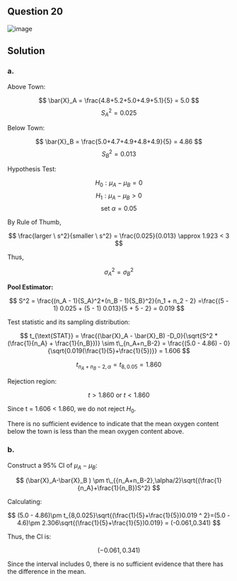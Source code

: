## Question 20

![image](https://github.com/user-attachments/assets/9e1ed4f1-a629-44eb-99c6-e12677734749)

## Solution

### a.

Above Town:

$$
\bar{X}_A = \frac{4.8+5.2+5.0+4.9+5.1}{5} = 5.0
$$
$$
{S_A}^2=0.025
$$

Below Town: 

$$
\bar{X}_B = \frac{5.0+4.7+4.9+4.8+4.9}{5} = 4.86
$$
$$
{S_B}^2=0.013
$$

Hypothesis Test:

$$
H_0: \mu_A-\mu_B = 0
$$
$$
H_1:\mu_A - \mu_B >0
$$
$$
\text{set } \alpha = 0.05
$$

By Rule of Thumb, 

$$
\frac{larger \ s^2}{smaller \ s^2} = \frac{0.025}{0.013} \approx 1.923 < 3
$$

Thus,

$$
{\sigma_A}^2 = {\sigma_B}^2
$$

**Pool Estimator:**

$$
S^2 = \frac{(n_A - 1){S_A}^2+(n_B - 1){S_B}^2}{n_1 + n_2 - 2} =\frac{(5 - 1) 0.025 + (5 - 1) 0.013}{5 + 5 - 2} = 0.019
$$

Test statistic and its sampling distribution:

$$
t_{\text{STAT}} = \frac{(\bar{X}_A - \bar{X}_B) -D_0}{\sqrt{S^2 * (\frac{1}{n_A} + \frac{1}{n_B}})} \sim t\_{n_A+n_B-2} = \frac{(5.0 - 4.86) - 0}{\sqrt{0.019(\frac{1}{5}+\frac{1}{5})}} = 1.606
$$

$$
t_{{n_A + n_B - 2},\alpha} = t_{8,0.05} = 1.860
$$

Rejection region:

$$
t > 1.860 \text{ or } t < 1.860
$$

Since t = 1.606 < 1.860, we do not reject $H_0$.

There is no sufficient evidence to indicate that the mean oxygen content below the town is less than the mean oxygen content above.

### b.
Construct a 95% CI of $\mu_A -\mu_B$:

$$
(\bar{X}_A-\bar{X}_B ) \pm t\_{{n_A+n_B-2},\alpha/2}\sqrt{(\frac{1}{n_A}+\frac{1}{n_B})S^2}
$$

Calculating:

$$
(5.0 - 4.86)\pm t_{8,0.025}\sqrt{(\frac{1}{5}+\frac{1}{5})0.019 ^ 2}=(5.0 - 4.6)\pm 2.306\sqrt{(\frac{1}{5}+\frac{1}{5})0.019} = (-0.061,0.341)
$$

Thus, the CI is:

$$
(-0.061,0.341)
$$

Since the interval includes 0, there is no sufficient evidence that there has the difference in the mean.
